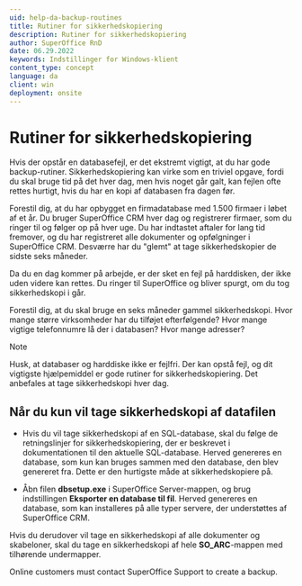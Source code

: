 ```yaml
---
uid: help-da-backup-routines
title: Rutiner for sikkerhedskopiering
description: Rutiner for sikkerhedskopiering
author: SuperOffice RnD
date: 06.29.2022
keywords: Indstillinger for Windows-klient
content_type: concept
language: da
client: win
deployment: onsite
---
```


# Rutiner for sikkerhedskopiering

Hvis der opstår en databasefejl, er det ekstremt vigtigt, at du har gode backup-rutiner. Sikkerhedskopiering kan virke som en triviel opgave, fordi du skal bruge tid på det hver dag, men hvis noget går galt, kan fejlen ofte rettes hurtigt, hvis du har en kopi af databasen fra dagen før.

Forestil dig, at du har opbygget en firmadatabase med 1.500 firmaer i løbet af et år. Du bruger SuperOffice CRM hver dag og registrerer firmaer, som du ringer til og følger op på hver uge. Du har indtastet aftaler for lang tid fremover, og du har registreret alle dokumenter og opfølgninger i SuperOffice CRM. Desværre har du "glemt" at tage sikkerhedskopier de sidste seks måneder.

Da du en dag kommer på arbejde, er der sket en fejl på harddisken, der ikke uden videre kan rettes. Du ringer til SuperOffice og bliver spurgt, om du tog sikkerhedskopi i går.

Forestil dig, at du skal bruge en seks måneder gammel sikkerhedskopi. Hvor mange større virksomheder har du tilføjet efterfølgende? Hvor mange vigtige telefonnumre lå der i databasen? Hvor mange adresser?

> [!NOTE]
> Husk, at databaser og harddiske ikke er fejlfri. Der kan opstå fejl, og dit vigtigste hjælpemiddel er gode rutiner for sikkerhedskopiering. Det anbefales at tage sikkerhedskopi hver dag.

## Når du kun vil tage sikkerhedskopi af datafilen

* Hvis du vil tage sikkerhedskopi af en SQL-database, skal du følge de retningslinjer for sikkerhedskopiering, der er beskrevet i dokumentationen til den aktuelle SQL-database. Herved genereres en database, som kun kan bruges sammen med den database, den blev genereret fra. Dette er den hurtigste måde at sikkerhedskopiere på.

* Åbn filen **dbsetup.exe** i SuperOffice Server-mappen, og brug indstillingen **Eksporter en database til fil**. Herved genereres en database, som kan installeres på alle typer servere, der understøttes af SuperOffice CRM.

Hvis du derudover vil tage en sikkerhedskopi af alle dokumenter og skabeloner, skal du tage en sikkerhedskopi af hele **SO_ARC**-mappen med tilhørende undermapper.

<!-- online --> Online customers must contact SuperOffice Support to create a backup.
